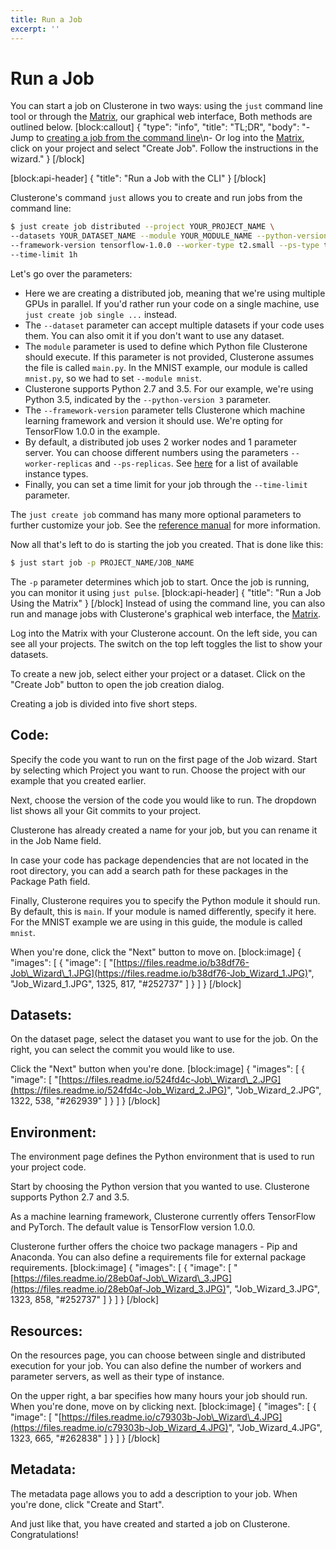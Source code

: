 ```yaml
---
title: Run a Job
excerpt: ''
---
```


# Run a Job

You can start a job on Clusterone in two ways: using the `just` command line tool or through the [Matrix](https://clusterone.com/matrix), our graphical web interface, Both methods are outlined below. \[block:callout\] { "type": "info", "title": "TL;DR", "body": "- Jump to [creating a job from the command line](https://docs.clusterone.com/v1.0/docs/run-a-job#section-run-a-job-with-the-cli)\n- Or log into the [Matrix](https://clusterone.com/matrix), click on your project and select \"Create Job\". Follow the instructions in the wizard." } \[/block\]

\[block:api-header\] { "title": "Run a Job with the CLI" } \[/block\]

Clusterone's command `just` allows you to create and run jobs from the command line:

```bash
$ just create job distributed --project YOUR_PROJECT_NAME \
--datasets YOUR_DATASET_NAME --module YOUR_MODULE_NAME --python-version 3 \
--framework-version tensorflow-1.0.0 --worker-type t2.small --ps-type t2.small \
--time-limit 1h
```

Let's go over the parameters:

* Here we are creating a distributed job, meaning that we're using multiple GPUs in parallel. If you'd rather run your code on a single machine, use `just create job single ...` instead.
* The `--dataset` parameter can accept multiple datasets if your code uses them. You can also omit it if you don't want to use any dataset.
* The `module` parameter is used to define which Python file Clusterone should execute. If this parameter is not provided, Clusterone assumes the file is called `main.py`. In the MNIST example, our module is called `mnist.py`, so we had to set `--module mnist`.
* Clusterone supports Python 2.7 and 3.5. For our example, we're using Python 3.5, indicated by the `--python-version 3` parameter.
* The `--framework-version` parameter tells Clusterone which machine learning framework and version it should use. We're opting for TensorFlow 1.0.0 in the example.
* By default, a distributed job uses 2 worker nodes and 1 parameter server. You can choose different numbers using the parameters `--worker-replicas` and `--ps-replicas`. See [here](doc:hardware-instance-types) for a list of available instance types.
* Finally, you can set a time limit for your job through the `--time-limit` parameter.

The `just create job` command has many more optional parameters to further customize your job. See the [reference manual](doc:just-create) for more information.

Now all that's left to do is starting the job you created. That is done like this:

```bash
$ just start job -p PROJECT_NAME/JOB_NAME
```

The `-p` parameter determines which job to start. Once the job is running, you can monitor it using `just pulse`. \[block:api-header\] { "title": "Run a Job Using the Matrix" } \[/block\] Instead of using the command line, you can also run and manage jobs with Clusterone's graphical web interface, the [Matrix](https://clusterone.com/matrix).

Log into the Matrix with your Clusterone account. On the left side, you can see all your projects. The switch on the top left toggles the list to show your datasets.

To create a new job, select either your project or a dataset. Click on the "Create Job" button to open the job creation dialog.

Creating a job is divided into five short steps.

## Code:

Specify the code you want to run on the first page of the Job wizard. Start by selecting which Project you want to run. Choose the project with our example that you created earlier.

Next, choose the version of the code you would like to run. The dropdown list shows all your Git commits to your project.

Clusterone has already created a name for your job, but you can rename it in the Job Name field.

In case your code has package dependencies that are not located in the root directory, you can add a search path for these packages in the Package Path field.

Finally, Clusterone requires you to specify the Python module it should run. By default, this is `main`. If your module is named differently, specify it here. For the MNIST example we are using in this guide, the module is called `mnist`.

When you're done, click the "Next" button to move on. \[block:image\] { "images": \[ { "image": \[ "[https://files.readme.io/b38df76-Job\_Wizard\_1.JPG](https://files.readme.io/b38df76-Job_Wizard_1.JPG)", "Job\_Wizard\_1.JPG", 1325, 817, "\#252737" \] } \] } \[/block\]

## Datasets:

On the dataset page, select the dataset you want to use for the job. On the right, you can select the commit you would like to use.

Click the "Next" button when you're done. \[block:image\] { "images": \[ { "image": \[ "[https://files.readme.io/524fd4c-Job\_Wizard\_2.JPG](https://files.readme.io/524fd4c-Job_Wizard_2.JPG)", "Job\_Wizard\_2.JPG", 1322, 538, "\#262939" \] } \] } \[/block\]

## Environment:

The environment page defines the Python environment that is used to run your project code.

Start by choosing the Python version that you wanted to use. Clusterone supports Python 2.7 and 3.5.

As a machine learning framework, Clusterone currently offers TensorFlow and PyTorch. The default value is TensorFlow version 1.0.0.

Clusterone further offers the choice two package managers - Pip and Anaconda. You can also define a requirements file for external package requirements. \[block:image\] { "images": \[ { "image": \[ "[https://files.readme.io/28eb0af-Job\_Wizard\_3.JPG](https://files.readme.io/28eb0af-Job_Wizard_3.JPG)", "Job\_Wizard\_3.JPG", 1323, 858, "\#252737" \] } \] } \[/block\]

## Resources:

On the resources page, you can choose between single and distributed execution for your job. You can also define the number of workers and parameter servers, as well as their type of instance.

On the upper right, a bar specifies how many hours your job should run. When you're done, move on by clicking next. \[block:image\] { "images": \[ { "image": \[ "[https://files.readme.io/c79303b-Job\_Wizard\_4.JPG](https://files.readme.io/c79303b-Job_Wizard_4.JPG)", "Job\_Wizard\_4.JPG", 1323, 665, "\#262838" \] } \] } \[/block\]

## Metadata:

The metadata page allows you to add a description to your job. When you're done, click "Create and Start".

And just like that, you have created and started a job on Clusterone. Congratulations!

